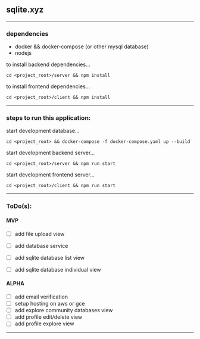 ## sqlite.xyz

---

### dependencies

- docker && docker-compose (or other mysql database)
- nodejs

to install backend dependencies...

```cd <project_root>/server && npm install```

to install frontend dependencies...

```cd <project_root>/client && npm install```

---

### steps to run this application:

start development database...

```cd <project_root> && docker-compose -f docker-compose.yaml up --build```

start development backend server...

```cd <project_root>/server && npm run start```

start development frontend server...

```cd <project_root>/client && npm run start```

---

### ToDo(s):

#### MVP
- [ ] add file upload view
- [ ] add database service
- [ ] add sqlite database list view
- [ ] add sqlite database individual view


#### ALPHA
- [ ] add email verification
- [ ] setup hosting on aws or gce
- [ ] add explore community databases view
- [ ] add profile edit/delete view
- [ ] add profile explore view

---
